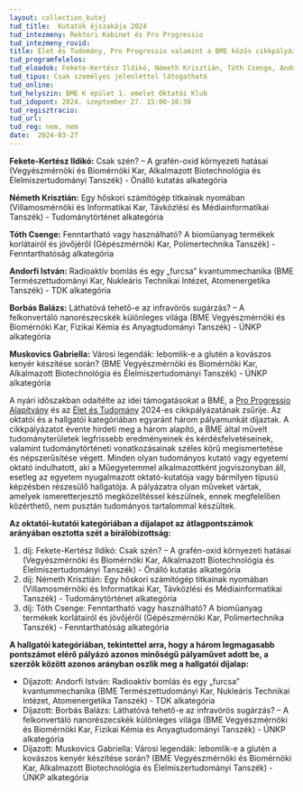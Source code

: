 ```yaml
---
layout: collection_kutej
tud_title:  Kutatók éjszakája 2024
tud_intezmeny: Rektori Kabinet és Pro Progressio
tud_intezmeny_rovid:
title: Élet és Tudomány, Pro Progressio valamint a BME közös cikkpályázatának díjkiosztó ünnepsége és előadássorozat a Kutatók Éjszakáján
tud_programfelelos:
tud_eloadok: Fekete-Kertész Ildikó, Németh Krisztián, Tóth Csenge, Andorfi István, Borbás Balázs, Muskovics Gabriella
tud_tipus: Csak személyes jelenléttel látogatható
tud_online: 
tud_helyszin: BME K épület 1. emelet Oktatói Klub
tud_idopont: 2024. szeptember 27. 15:00-16:30
tud_regisztracio: 
tud_url: 
tud_reg: nem, nem
date:  2024-03-27
---
```

**Fekete-Kertész Ildikó:** Csak szén? – A grafén-oxid környezeti hatásai (Vegyészmérnöki és Biomérnöki Kar, Alkalmazott Biotechnológia és Élelmiszertudományi Tanszék) - Önálló kutatás alkategória

**Németh Krisztián:** Egy hőskori számítógép titkainak nyomában (Villamosmérnöki és Informatikai Kar, Távközlési és Médiainformatikai Tanszék) - Tudománytörténet alkategória

**Tóth Csenge:** Fenntartható vagy használható? A bioműanyag termékek korlátairól és jövőjéről (Gépészmérnöki Kar, Polimertechnika Tanszék) - Fenntarthatóság alkategória

**Andorfi István:** Radioaktív bomlás és egy „furcsa” kvantummechanika (BME Természettudományi Kar, Nukleáris Technikai Intézet, Atomenergetika Tanszék) - TDK alkategória

**Borbás Balázs:** Láthatóvá tehető-e az infravörös sugárzás? – A felkonvertáló nanorészecskék különleges világa (BME Vegyészmérnöki és Biomérnöki Kar, Fizikai Kémia és Anyagtudományi Tanszék) - ÚNKP alkategória

**Muskovics Gabriella:** Városi legendák: lebomlik-e a glutén a kovászos kenyér készítése során? (BME Vegyészmérnöki és Biomérnöki Kar, Alkalmazott Biotechnológia és Élelmiszertudományi Tanszék) - ÚNKP alkategória


A nyári időszakban odaítélte az idei támogatásokat a BME, a [Pro Progressio Alapítvány](https://proprogressio.hu/) és az [Élet és Tudomány](https://eletestudomany.hu/) 2024-es cikkpályázatának zsűrije. Az oktatói és a hallgatói kategóriában egyaránt három pályamunkát díjaztak.
A cikkpályázatot évente hirdeti meg a három alapító, a BME által művelt tudományterületek legfrissebb eredményeinek és kérdésfelvetéseinek, valamint tudománytörténeti vonatkozásainak széles körű megismertetése és népszerűsítése végett. Minden olyan tudományos kutató vagy egyetemi oktató indulhatott, aki a Műegyetemmel alkalmazottként jogviszonyban áll, esetleg az egyetem nyugalmazott oktató-kutatója vagy bármilyen típusú képzésben részesülő hallgatója.
A pályázatra olyan műveket vártak, amelyek ismeretterjesztő megközelítéssel készülnek, ennek megfelelően közérthető, nem pusztán tudományos tartalommal készültek.

**Az oktatói-kutatói kategóriában a díjalapot az átlagpontszámok arányában osztotta szét a bírálóbizottság:**
1. díj: Fekete-Kertész Ildikó: Csak szén? – A grafén-oxid környezeti hatásai (Vegyészmérnöki és Biomérnöki Kar, Alkalmazott Biotechnológia és Élelmiszertudományi Tanszék) - Önálló kutatás alkategória
2. díj: Németh Krisztián: Egy hőskori számítógép titkainak nyomában (Villamosmérnöki és Informatikai Kar, Távközlési és Médiainformatikai Tanszék) - Tudománytörténet alkategória
3. díj: Tóth Csenge: Fenntartható vagy használható? A bioműanyag termékek korlátairól és jövőjéről (Gépészmérnöki Kar, Polimertechnika Tanszék) - Fenntarthatóság alkategória

**A hallgatói kategóriában, tekintettel arra, hogy a három legmagasabb pontszámot elérő pályázó azonos minőségű pályaművet adott be, a szerzők között azonos arányban oszlik meg a hallgatói díjalap:**
- Díjazott: Andorfi István: Radioaktív bomlás és egy „furcsa” kvantummechanika (BME Természettudományi Kar, Nukleáris Technikai Intézet, Atomenergetika Tanszék) - TDK alkategória
- Díjazott: Borbás Balázs: Láthatóvá tehető-e az infravörös sugárzás? – A felkonvertáló nanorészecskék különleges világa (BME Vegyészmérnöki és Biomérnöki Kar, Fizikai Kémia és Anyagtudományi Tanszék) - ÚNKP alkategória
- Díjazott: Muskovics Gabriella: Városi legendák: lebomlik-e a glutén a kovászos kenyér készítése során? (BME Vegyészmérnöki és Biomérnöki Kar, Alkalmazott Biotechnológia és Élelmiszertudományi Tanszék) - ÚNKP alkategória
